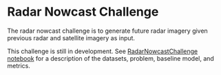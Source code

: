 # Radar Nowcast Challenge

The radar nowcast challenge is to generate future radar imagery given previous radar and satellite imagery as input.


This challenge is still in development.  See [RadarNowcastChallenge notebook](RadarNowcastBenchmarks.ipynb) for a description of the datasets, problem, baseline model, and metrics.
